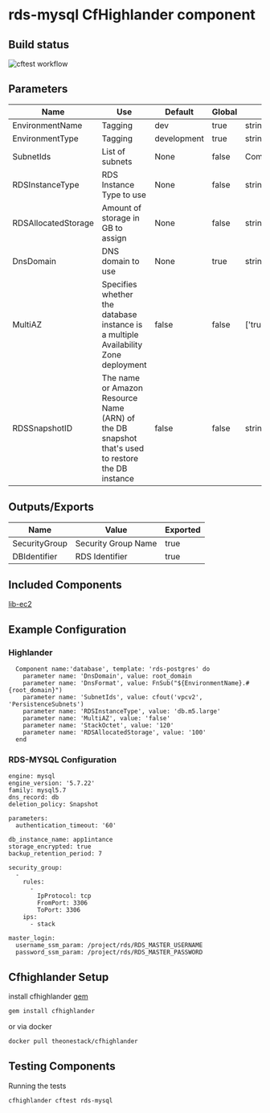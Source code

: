# rds-mysql CfHighlander component

## Build status
![cftest workflow](https://github.com/theonestack/hl-component-rds-mysql/actions/workflows/rspec.yaml/badge.svg)
## Parameters

| Name | Use | Default | Global | Type | Allowed Values |
| ---- | --- | ------- | ------ | ---- | -------------- |
| EnvironmentName | Tagging | dev | true | string
| EnvironmentType | Tagging | development | true | string | ['development','production']
| SubnetIds | List of subnets | None | false | CommaDelimitedList
| RDSInstanceType | RDS Instance Type to use | None | false | string
| RDSAllocatedStorage | Amount of storage in GB to assign | None | false | string
| DnsDomain | DNS domain to use | None | true | string
| MultiAZ | Specifies whether the database instance is a multiple Availability Zone deployment  | false | false | ['true','false']
| RDSSnapshotID | The name or Amazon Resource Name (ARN) of the DB snapshot that's used to restore the DB instance | false | false | string

## Outputs/Exports

| Name | Value | Exported |
| ---- | ----- | -------- |
| SecurityGroup | Security Group Name | true
| DBIdentifier | RDS Identifier | true

## Included Components

[lib-ec2](https://github.com/theonestack/hl-component-lib-ec2)

## Example Configuration
### Highlander
```
  Component name:'database', template: 'rds-postgres' do
    parameter name: 'DnsDomain', value: root_domain
    parameter name: 'DnsFormat', value: FnSub("${EnvironmentName}.#{root_domain}")
    parameter name: 'SubnetIds', value: cfout('vpcv2', 'PersistenceSubnets')
    parameter name: 'RDSInstanceType', value: 'db.m5.large'
    parameter name: 'MultiAZ', value: 'false'
    parameter name: 'StackOctet', value: '120'
    parameter name: 'RDSAllocatedStorage', value: '100'
  end

```

### RDS-MYSQL Configuration

```
engine: mysql
engine_version: '5.7.22'
family: mysql5.7
dns_record: db
deletion_policy: Snapshot

parameters:
  authentication_timeout: '60'

db_instance_name: app1intance
storage_encrypted: true
backup_retention_period: 7

security_group:
  -
    rules:
      -
        IpProtocol: tcp
        FromPort: 3306
        ToPort: 3306
    ips:
      - stack

master_login:
  username_ssm_param: /project/rds/RDS_MASTER_USERNAME
  password_ssm_param: /project/rds/RDS_MASTER_PASSWORD

```

## Cfhighlander Setup

install cfhighlander [gem](https://github.com/theonestack/cfhighlander)

```bash
gem install cfhighlander
```

or via docker

```bash
docker pull theonestack/cfhighlander
```
## Testing Components

Running the tests

```bash
cfhighlander cftest rds-mysql
```